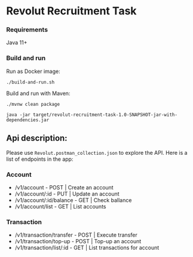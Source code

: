 # Revolut Recruitment Task

### Requirements

Java 11+

### Build and run

Run as Docker image:

```
./build-and-run.sh
```

Build and run with Maven:

```
./mvnw clean package

java -jar target/revolut-recruitment-task-1.0-SNAPSHOT-jar-with-dependencies.jar

```

## Api description:

Please use `Revolut.postman_collection.json` to explore the API. Here is a list of endpoints in the app:

### Account

- /v1/account - POST | Create an account
- /v1/account/:id - PUT | Update an account
- /v1/account/:id/balance - GET | Check ballance
- /v1/account/list - GET | List accounts

### Transaction

- /v1/transaction/transfer - POST | Execute transfer
- /v1/transaction/top-up - POST | Top-up an account
- /v1/transaction/list/:id - GET | List transactions for account

